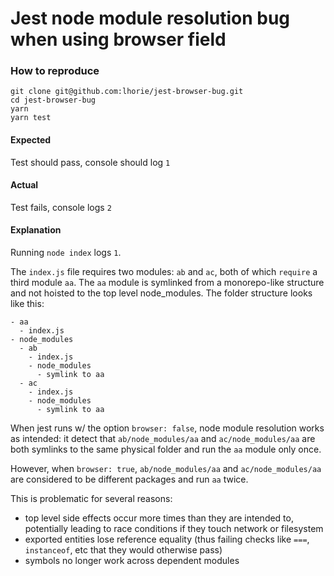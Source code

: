 # Jest node module resolution bug when using browser field

### How to reproduce

```
git clone git@github.com:lhorie/jest-browser-bug.git
cd jest-browser-bug
yarn
yarn test
```

#### Expected

Test should pass, console should log `1`

#### Actual

Test fails, console logs `2`

#### Explanation

Running `node index` logs `1`.

The `index.js` file requires two modules: `ab` and `ac`, both of which `require` a third module `aa`. The `aa` module is symlinked from a monorepo-like structure and not hoisted to the top level node_modules. The folder structure looks like this:

```
- aa
  - index.js
- node_modules
  - ab
    - index.js
    - node_modules
      - symlink to aa
  - ac
    - index.js
    - node_modules
      - symlink to aa
```

When jest runs w/ the option `browser: false`, node module resolution works as intended: it detect that `ab/node_modules/aa` and `ac/node_modules/aa` are both symlinks to the same physical folder and run the `aa` module only once.

However, when `browser: true`, `ab/node_modules/aa` and `ac/node_modules/aa` are considered to be different packages and run `aa` twice.

This is problematic for several reasons:

- top level side effects occur more times than they are intended to, potentially leading to race conditions if they touch network or filesystem
- exported entities lose reference equality (thus failing checks like `===`, `instanceof`, etc that they would otherwise pass)
- symbols no longer work across dependent modules
